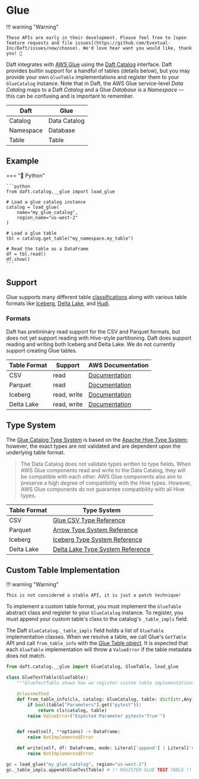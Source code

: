 # Glue

!!! warning "Warning"

    These APIs are early in their development. Please feel free to [open feature requests and file issues](https://github.com/Eventual-Inc/Daft/issues/new/choose). We'd love hear want you would like, thank you! 🤘

Daft integrates with [AWS Glue](https://docs.aws.amazon.com/glue/latest/dg/what-is-glue.html) using the [Daft Catalog](../catalogs.md) interface. Daft provides builtin support for a handful of tables (details below), but you may provide your own `GlueTable` implementations and register them to your `GlueCatalog` instance. Note that in Daft, the AWS Glue service-level *Data Catalog* maps to a Daft *Catalog* and a Glue *Database* is a *Namespace* — this can be confusing and is important to remember.

| Daft      | Glue         |
|-----------|--------------|
| Catalog   | Data Catalog |
| Namespace | Database     |
| Table     | Table        |

## Example

=== "🐍 Python"

    ```python
    from daft.catalog.__glue import load_glue

    # Load a glue catalog instance
    catalog = load_glue(
        name="my_glue_catalog",
        region_name="us-west-2"
    )

    # Load a glue table
    tbl = catalog.get_table("my_namespace.my_table")

    # Read the table as a DataFrame
    df = tbl.read()
    df.show()
    ```

## Support

Glue supports many different table [classifications](https://docs.aws.amazon.com/glue/latest/dg/add-classifier.html#classifier-built-in) along with various table formats like [Iceberg](https://docs.aws.amazon.com/glue/latest/dg/aws-glue-programming-etl-format-iceberg.html), [Delta Lake](https://docs.aws.amazon.com/glue/latest/dg/aws-glue-programming-etl-format-delta-lake.html), and [Hudi](https://docs.aws.amazon.com/glue/latest/dg/aws-glue-programming-etl-format-hudi.html).

### Formats

Daft has preliminary read support for the CSV and Parquet formats, but does not yet support reading with Hive-style partitioning. Daft does support
reading and writing both Iceberg and Delta Lake. We do not currently support creating Glue tables.

| Table Format | Support     | AWS Documentation                                                                                             |
|--------------|-------------|---------------------------------------------------------------------------------------------------------------|
| CSV          | read        | [Documentation](https://docs.aws.amazon.com/glue/latest/dg/aws-glue-programming-etl-format-csv-home.html)     |
| Parquet      | read        | [Documentation](https://docs.aws.amazon.com/glue/latest/dg/aws-glue-programming-etl-format-parquet-home.html) |
| Iceberg      | read, write | [Documentation](https://docs.aws.amazon.com/glue/latest/dg/aws-glue-programming-etl-format-iceberg.html)      |
| Delta Lake   | read, write | [Documentation](https://docs.aws.amazon.com/glue/latest/dg/aws-glue-programming-etl-format-delta-lake.html)   |


## Type System

The [Glue Catalog Type System](https://docs.aws.amazon.com/glue/latest/dg/glue-types.html#glue-types-catalog) is based on the [Apache Hive Type System](https://cwiki.apache.org/confluence/display/hive/languagemanual+types); however, the exact types are not validated and are dependent upon the underlying table format.

> The Data Catalog does not validate types written to type fields. When AWS Glue components read and write to the Data Catalog, they will be compatible with each other. AWS Glue components also aim to preserve a high degree of compatibility with the Hive types. However, AWS Glue components do not guarantee compatibility with all Hive types.

| Table Format | Type System                                                                                                                              |
|--------------|------------------------------------------------------------------------------------------------------------------------------------------|
| CSV          | [Glue CSV Type Reference](https://docs.aws.amazon.com/glue/latest/webapi/API_CsvClassifier.html#Glue-Type-CsvClassifier-CustomDatatypes) |
| Parquet      | [Arrow Type System Reference](https://arrow.apache.org/docs/python/api/datatypes.html)                                                   |
| Iceberg      | [Iceberg Type System Reference](./iceberg.md#type-system)                                                                                |
| Delta Lake   | [Delta Lake Type System Reference](./delta_lake.md#type-system)                                                                          |


## Custom Table Implementation

!!! warning "Warning"

    This is not considered a stable API, it is just a patch technique!

To implement a custom table format, you must implement the `GlueTable` abstract class and register to your `GlueCatalog` instance. To register,
you must append your custom table's class to the catalog's `_table_impls` field.

The Daft `GlueCatalog._table_impls` field holds a list of `GlueTable` implementation classes. When we resolve a table, we call Glue's `GetTable` API and call `from_table_info` with the [Glue Table object](https://docs.aws.amazon.com/glue/latest/dg/aws-glue-api-catalog-tables.html#aws-glue-api-catalog-tables-Table). It is expected that each `GlueTable` implementation will throw a `ValueError` if the table metadata does not match.

```python
from daft.catalog.__glue import GlueCatalog, GlueTable, load_glue

class GlueTestTable(GlueTable):
    """GlueTestTable shows how we register custom table implementations."""

    @classmethod
    def from_table_info(cls, catalog: GlueCatalog, table: dict[str,Any]) -> GlueTable:
        if bool(table["Parameters"].get("pytest")):
            return cls(catalog, table)
        raise ValueError("Expected Parameter pytest='True'")


    def read(self, **options) -> DataFrame:
        raise NotImplementedError

    def write(self, df: DataFrame, mode: Literal['append'] | Literal['overwrite'] = "append", **options) -> None:
        raise NotImplementedError

gc = load_glue("my_glue_catalog", region="us-west-2")
gc._table_impls.append(GlueTestTable) # !! REGISTER GLUE TEST TABLE !!
```
